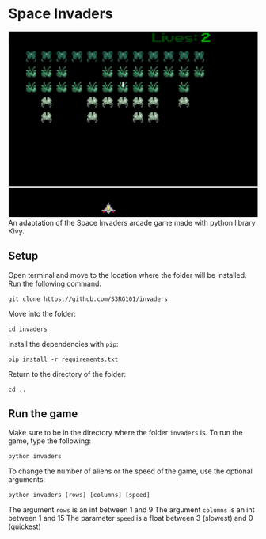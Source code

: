 # Space Invaders
![Screenshot](img_demo.png)
An adaptation of the Space Invaders arcade game made with python library Kivy.

## Setup
Open terminal and move to the location where the folder will be installed. Run the following command:
```
git clone https://github.com/S3RG101/invaders
```
Move into the folder:
```
cd invaders
```
Install the dependencies with `pip`:
```
pip install -r requirements.txt
```
Return to the directory of the folder:
```
cd ..
```
## Run the game
Make sure to be in the directory where the folder `invaders` is. To run the game, type the following:
```
python invaders
```
To change the number of aliens or the speed of the game, use the optional arguments:
```
python invaders [rows] [columns] [speed]
```
The argument `rows` is an int between 1 and 9
The argument `columns` is an int between 1 and 15
The parameter `speed` is a float between 3 (slowest) and 0 (quickest)
